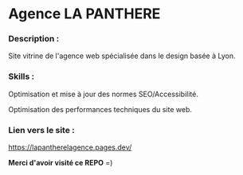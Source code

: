 # Agence LA PANTHERE

### **Description** :

Site vitrine de l'agence web spécialisée dans le design basée à Lyon.

### **Skills** :

Optimisation et mise à jour des normes SEO/Accessibilité.

Optimisation des performances techniques du site web.

### **Lien vers le site** :

https://lapantherelagence.pages.dev/

**Merci d'avoir visité ce REPO** =)
